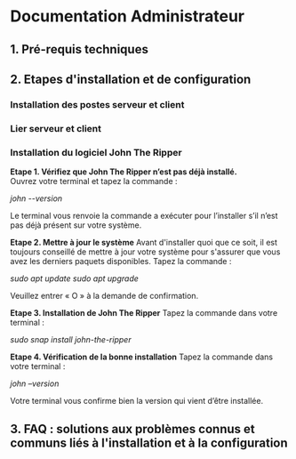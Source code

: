 # Documentation Administrateur

## 1. Pré-requis techniques

## 2. Etapes d'installation et de configuration 

### Installation des postes serveur et client

### Lier serveur et client 

### Installation du logiciel John The Ripper

**Etape 1. Vérifiez que John The Ripper n’est pas déjà installé.**  
   Ouvrez votre terminal et tapez la commande :

   *john --version*

   Le terminal vous renvoie la commande a exécuter pour l’installer s’il n’est pas déjà présent sur votre système.

**Etape 2. Mettre à jour le système**
   Avant d'installer quoi que ce soit, il est toujours conseillé de mettre à jour votre système pour s'assurer que vous avez les derniers paquets disponibles. Tapez la commande : 
   
  *sudo apt update*
  *sudo apt upgrade*
  
Veuillez entrer « O » à la demande de confirmation.

**Etape 3. Installation de John The Ripper**
Tapez la commande dans votre terminal : 

*sudo snap install john-the-ripper*

**Etape 4. Vérification de la bonne installation**
Tapez la commande dans votre terminal :

*john –version*

Votre terminal vous confirme bien la version qui vient d’être installée.

## 3. FAQ : solutions aux problèmes connus et communs liés à l'installation et à la configuration
